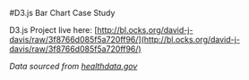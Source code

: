 #D3.js Bar Chart Case Study

D3.js Project live here: [http://bl.ocks.org/david-j-davis/raw/3f8766d085f5a720ff96/](http://bl.ocks.org/david-j-davis/raw/3f8766d085f5a720ff96/)

*Data sourced from [healthdata.gov](http://www.healthdata.gov/dataset/hivaids-living-cases-2012)*
